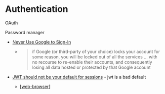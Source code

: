 Authentication
==============

OAuth

Password manager

* [Never Use Google to Sign-In](https://gurjeet.singh.im/blog/never-use-google-to-sign-in)
    * > if Google (or third-party of your choice) locks your account for some reason, you will be locked out of all the services ... with no recourse to re-enable their accounts, and consequently losing all data hosted or protected by that Google account

* [JWT should not be your default for sessions](https://evertpot.com/jwt-is-a-bad-default/) - jwt is a bad default
    * [[web-browser]]

[//begin]: # "Autogenerated link references for markdown compatibility"
[web-browser]: web-browser.md "Browser"
[//end]: # "Autogenerated link references"
